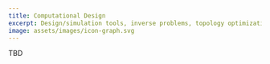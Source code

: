 ```yaml
---
title: Computational Design
excerpt: Design/simulation tools, inverse problems, topology optimization
image: assets/images/icon-graph.svg
---
```

TBD